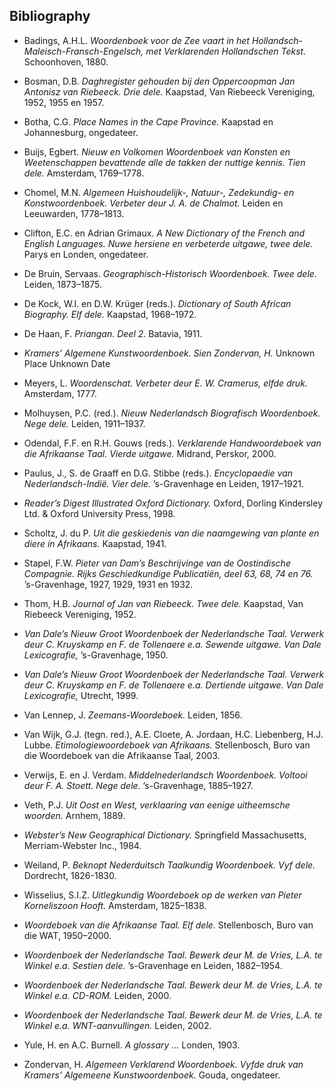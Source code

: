 ## Bibliography
- Badings, A.H.L. *Woordenboek voor de Zee vaart in het Hollandsch-Maleisch-Fransch-Engelsch, met Verklarenden Hollandschen Tekst.* Schoonhoven,  1880.
- Bosman, D.B. *Daghregister gehouden bij den Oppercoopman Jan Antonisz van Riebeeck. Drie dele.* Kaapstad, Van Riebeeck Vereniging, 1952, 1955 en 1957.
- Botha, C.G. *Place Names in the Cape Province.* Kaapstad en Johannesburg,  ongedateer.
- Buijs, Egbert. *Nieuw en Volkomen Woordenboek van Konsten en Weetenschappen bevattende alle de takken der nuttige kennis. Tien dele.* Amsterdam,  1769–1778.
- Chomel, M.N. *Algemeen Huishoudelijk-, Natuur-, Zedekundig- en Konstwoordenboek. Verbeter deur J. A. de Chalmot.* Leiden en Leeuwarden,  1778–1813.
- Clifton, E.C. en Adrian Grimaux. *A New Dictionary of the French and English Languages. Nuwe hersiene en verbeterde uitgawe, twee dele.* Parys en Londen,
  ongedateer.

- De Bruin, Servaas. *Geographisch-Historisch Woordenboek. Twee dele.* Leiden,  1873–1875.
- De Kock, W.I. en D.W. Krüger (reds.). *Dictionary of South African Biography. Elf dele.* Kaapstad,  1968–1972.
- De Haan, F. *Priangan. Deel 2.* Batavia,  1911.
-  *Kramers’ Algemene Kunstwoordenboek. Sien Zondervan, H.* Unknown Place  Unknown Date
- Meyers, L. *Woordenschat. Verbeter deur E. W. Cramerus, elfde druk.* Amsterdam,  1777.
- Molhuysen, P.C. (red.). *Nieuw Nederlandsch Biografisch Woordenboek. Nege dele.* Leiden,
  1911–1937.

- Odendal, F.F. en R.H. Gouws (reds.). *Verklarende Handwoordeboek van die Afrikaanse Taal. Vierde uitgawe.* Midrand, Perskor, 2000.
- Paulus, J., S. de Graaff en D.G. Stibbe (reds.). *Encyclopaedie van Nederlandsch-Indië. Vier dele.* ’s-Gravenhage en Leiden,  1917–1921.
-  *Reader’s Digest Illustrated Oxford Dictionary.* Oxford, Dorling Kindersley Ltd. & Oxford University Press, 1998.
- Scholtz, J. du P. *Uit die geskiedenis van die naamgewing van plante en diere in Afrikaans.* Kaapstad,  1941.
- Stapel, F.W. *Pieter van Dam’s Beschrijvinge van de Oostindische Compagnie. Rijks Geschiedkundige Publicatiën, deel 63, 68, 74 en 76.* ’s-Gravenhage,  1927, 1929, 1931 en 1932.
- Thom, H.B. *Journal of Jan van Riebeeck. Twee dele.* Kaapstad, Van Riebeeck Vereniging, 1952.
-  *Van Dale’s Nieuw Groot Woordenboek der Nederlandsche Taal. Verwerk deur C. Kruyskamp en F. de Tollenaere e.a. Sewende uitgawe. Van Dale Lexicografie,*  ’s-Gravenhage,  1950.
-  *Van Dale’s Nieuw Groot Woordenboek der Nederlandsche Taal. Verwerk deur C. Kruyskamp en F. de Tollenaere e.a. Dertiende uitgawe. Van Dale Lexicografie,* Utrecht,  1999.
- Van Lennep, J. *Zeemans-Woordeboek.* Leiden,  1856.
- Van Wijk, G.J. (tegn. red.), A.E. Cloete, A. Jordaan, H.C. Liebenberg, H.J. Lubbe. *Etimologiewoordeboek van Afrikaans.* Stellenbosch, Buro van die Woordeboek van die Afrikaanse Taal, 2003.
- Verwijs, E. en J. Verdam. *Middelnederlandsch Woordenboek. Voltooi deur F. A. Stoett. Nege dele.* ’s-Gravenhage,  1885–1927.
- Veth, P.J. *Uit Oost en West, verklaaring van eenige uitheemsche woorden.* Arnhem,  1889.
-  *Webster’s New Geographical Dictionary.* Springfield Massachusetts, Merriam-Webster Inc., 1984.
- Weiland, P. *Beknopt Nederduitsch Taalkundig Woordenboek. Vyf dele.* Dordrecht,  1826-1830.
- Wisselius, S.I.Z. *Uitlegkundig Woordeboek op de werken van Pieter Korneliszoon Hooft.* Amsterdam,  1825–1838.
-  *Woordeboek van die Afrikaanse Taal. Elf dele.* Stellenbosch, Buro van die WAT, 1950–2000.
-  *Woordenboek der Nederlandsche Taal. Bewerk deur M. de Vries, L.A. te Winkel e.a. Sestien dele.* ’s-Gravenhage en Leiden,  1882–1954.
-  *Woordenboek der Nederlandsche Taal. Bewerk deur M. de Vries, L.A. te Winkel e.a. CD-ROM.* Leiden,  2000.
-  *Woordenboek der Nederlandsche Taal. Bewerk deur M. de Vries, L.A. te Winkel e.a. WNT-aanvullingen.* Leiden,  2002.
- Yule, H. en A.C. Burnell.  *A glossary …* Londen,  1903.
- Zondervan, H. *Algemeen Verklarend Woordenboek. Vyfde druk van Kramers’ Algemeene Kunstwoordenboek.* Gouda,  ongedateer.
